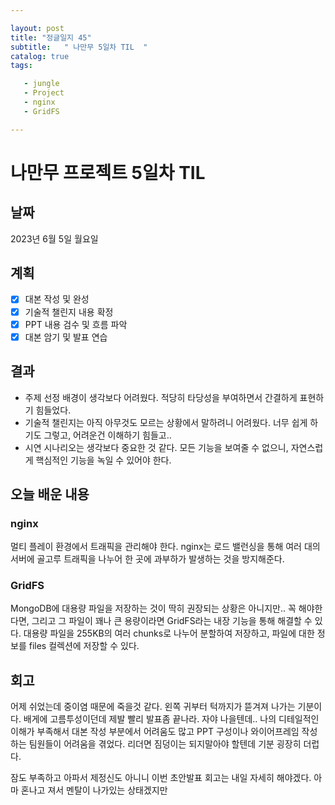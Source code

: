 ```yaml
---

layout: post
title: "정글일지 45"
subtitle:   " 나만무 5일차 TIL  "
catalog: true
tags:

   - jungle
   - Project
   - nginx
   - GridFS

---
```


# 나만무 프로젝트 5일차 TIL

## 날짜

2023년 6월 5일 월요일

## 계획

- [x] 대본 작성 및 완성
- [x] 기술적 챌린지 내용 확정
- [x] PPT 내용 검수 및 흐름 파악
- [x] 대본 암기 및 발표 연습

## 결과

- 주제 선정 배경이 생각보다 어려웠다. 적당히 타당성을 부여하면서 간결하게 표현하기 힘들었다.
- 기술적 챌린지는 아직 아무것도 모르는 상황에서 말하려니 어려웠다. 너무 쉽게 하기도 그렇고, 어려운건 이해하기 힘들고..
- 시연 시나리오는 생각보다 중요한 것 같다. 모든 기능을 보여줄 수 없으니, 자연스럽게 핵심적인 기능을 녹일 수 있어야 한다.



## 오늘 배운 내용

### nginx

멀티 플레이 환경에서 트래픽을 관리해야 한다. nginx는 로드 밸런싱을 통해 여러 대의 서버에 골고루 트래픽을 나누어 한 곳에 과부하가 발생하는 것을 방지해준다.

### GridFS

MongoDB에 대용량 파일을 저장하는 것이 딱히 권장되는 상황은 아니지만.. 꼭 해야한다면, 그리고 그 파일이 꽤나 큰 용량이라면 GridFS라는 내장 기능을 통해 해결할 수 있다. 대용량 파일을 255KB의 여러 chunks로 나누어 분할하여 저장하고, 파일에 대한 정보를 files 컬렉션에 저장할 수 있다.



## 회고

어제 쉬었는데 중이염 때문에 죽을것 같다. 왼쪽 귀부터 턱까지가 뜯겨져 나가는 기분이다. 배게에 고름투성이던데 제발 빨리 발표좀 끝나라. 자야 나을텐데.. 나의 디테일적인 이해가 부족해서 대본 작성 부분에서 어려움도 많고 PPT 구성이나 와이어프레임 작성하는 팀원들이 어려움을 겪었다. 리더면 짐덩이는 되지말아야 할텐데 기분 굉장히 더럽다. 

잠도 부족하고 아파서 제정신도 아니니 이번 초안발표 회고는 내일 자세히 해야겠다. 아마 혼나고 져서 멘탈이 나가있는 상태겠지만

